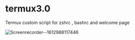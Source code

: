 # termux3.0

Termux custom script for zshrc , bashrc and welcome page 






![Screenrecorder--1612988117446](https://user-images.githubusercontent.com/64751167/107566496-ff157080-6c0a-11eb-9ea8-ecbe5385f39c.gif)
